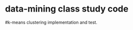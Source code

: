 data-mining class study code
============================

#k-means clustering implementation and test.